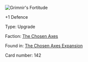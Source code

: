 
![Grimnir's Fortitude](https://warhammerunderworlds.com/wp-content/uploads/sites/6/2018/02/142_ENG.png)

+1 Defence

Type: Upgrade

Faction: [The Chosen Axes](/factions/the-chosen-axes.md)

Found in: [The Chosen Axes Expansion](/locations/the-chosen-axes-expansion.md)

Card number: 142
